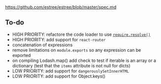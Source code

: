 https://github.com/estree/estree/blob/master/spec.md


To-do
-----

- HIGH PRIORITY: refactore the code loader to use [`require.resolve()`][require_resolve]
- HIGH PRIORITY: add support for `react-router`
- concatenation of expressions
- remove limitations on `module.exports` so any expression can be exported
- on compiling Lodash.map() add check to test if iterable is an array or a
  dictionary (test that the `items` attribute is not null for dicts)
- LOW PRIORITY: add support for `dangerouslySetInnerHTML`
- LOW PRIORITY: add support for Object.keys()


[require_resolve]: https://nodejs.org/api/globals.html#globals_require_resolve
